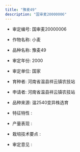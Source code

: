 ```yaml
---
title: "豫麦49"
description: "国审麦20000006"
---
```

* 审定编号:  国审麦20000006

*  作物名称:  小麦

*  品种名称:  豫麦49

*  审定年份:  2000

*  审定单位:  国家

* 育种者:  河南省温县祥云镇农技站

*  申请者:  河南省温县祥云镇农技站

*  品种来源:  温2540变异株选育

*  特征特性 : 

 
*  产量表现 : 


*  栽培技术要点 : 


*  审定意见 : 


